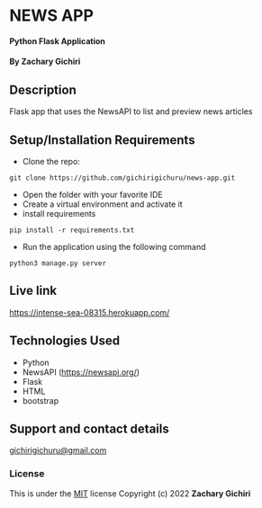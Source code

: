 # NEWS APP
#### Python Flask Application
#### By **Zachary Gichiri**
## Description
Flask app that uses the NewsAPI to list and preview news articles
## Setup/Installation Requirements
* Clone the repo: 
```
git clone https://github.com/gichirigichuru/news-app.git
```
* Open the folder with your favorite IDE
* Create a virtual environment and activate it
* install requirements
```
pip install -r requirements.txt
```
* Run the application using the following command
```
python3 manage.py server
```
## Live link
https://intense-sea-08315.herokuapp.com/
## Technologies Used
* Python
* NewsAPI (https://newsapi.org/)
* Flask
* HTML
* bootstrap
## Support and contact details
gichirigichuru@gmail.com

### License
This is under the [MIT](LICENSE) license
Copyright (c) 2022 **Zachary Gichiri**
